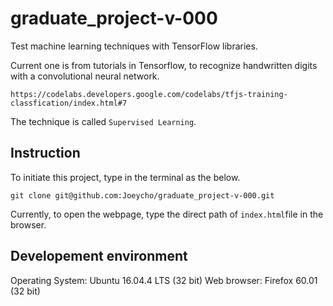# graduate_project-v-000
Test machine learning techniques with TensorFlow libraries.

Current one is from tutorials in Tensorflow, to recognize handwritten digits with a convolutional neural network.

`https://codelabs.developers.google.com/codelabs/tfjs-training-classfication/index.html#7`

The technique is called `Supervised Learning`.


## Instruction

To initiate this project, type in the terminal as the below.

`git clone git@github.com:Joeycho/graduate_project-v-000.git`

Currently, to open the webpage, type the direct path of `index.html`file in the browser.

## Developement environment

Operating System: Ubuntu 16.04.4 LTS (32 bit)
Web browser: Firefox 60.01 (32 bit)
